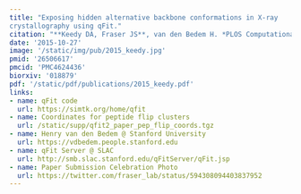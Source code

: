 ```yaml
---
title: "Exposing hidden alternative backbone conformations in X-ray
crystallography using qFit."
citation: "**Keedy DA, Fraser JS**, van den Bedem H. *PLOS Computational Biology*. 2015."
date: '2015-10-27'
image: '/static/img/pub/2015_keedy.jpg'
pmid: '26506617'
pmcid: 'PMC4624436'
biorxiv: '018879'
pdf: '/static/pdf/publications/2015_keedy.pdf'
links:
- name: qFit code
  url: https://simtk.org/home/qfit
- name: Coordinates for peptide flip clusters
  url: /static/supp/qfit2_paper_pep_flip_coords.tgz
- name: Henry van den Bedem @ Stanford University
  url: https://vdbedem.people.stanford.edu
- name: qFit Server @ SLAC
  url: http://smb.slac.stanford.edu/qFitServer/qFit.jsp
- name: Paper Submission Celebration Photo
  url: https://twitter.com/fraser_lab/status/594308094403837952
---
```

